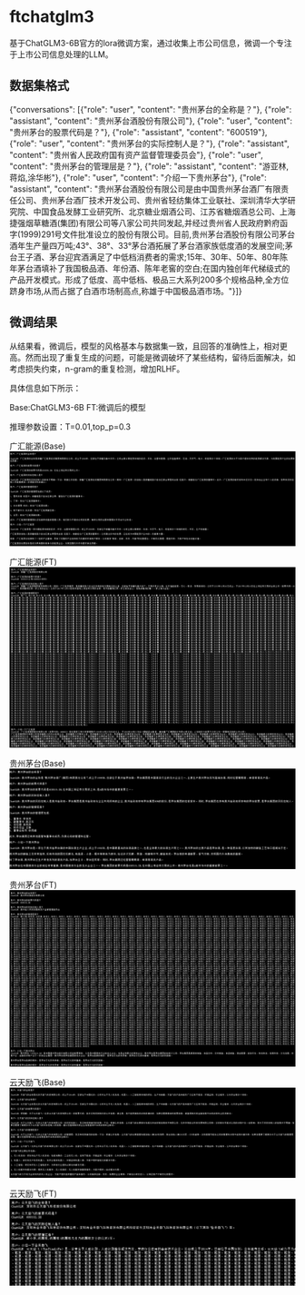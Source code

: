 # ftchatglm3
基于ChatGLM3-6B官方的lora微调方案，通过收集上市公司信息，微调一个专注于上市公司信息处理的LLM。

## 数据集格式
{"conversations": [{"role": "user", "content": "贵州茅台的全称是？"}, {"role": "assistant", "content": "贵州茅台酒股份有限公司"}, {"role": "user", "content": "贵州茅台的股票代码是？"}, {"role": "assistant", "content": "600519"}, {"role": "user", "content": "贵州茅台的实际控制人是？"}, {"role": "assistant", "content": "贵州省人民政府国有资产监督管理委员会"}, {"role": "user", "content": "贵州茅台的管理层是？"}, {"role": "assistant", "content": "游亚林,蒋焰,涂华彬"}, {"role": "user", "content": "介绍一下贵州茅台"}, {"role": "assistant", "content": "贵州茅台酒股份有限公司是由中国贵州茅台酒厂有限责任公司、贵州茅台酒厂技术开发公司、贵州省轻纺集体工业联社、深圳清华大学研究院、中国食品发酵工业研究所、北京糖业烟酒公司、江苏省糖烟酒总公司、上海捷强烟草糖酒(集团)有限公司等八家公司共同发起,并经过贵州省人民政府黔府函字(1999)291号文件批准设立的股份有限公司。目前,贵州茅台酒股份有限公司茅台酒年生产量四万吨;43°、38°、33°茅台酒拓展了茅台酒家族低度酒的发展空间;茅台王子酒、茅台迎宾酒满足了中低档消费者的需求;15年、30年、50年、80年陈年茅台酒填补了我国极品酒、年份酒、陈年老窖的空白;在国内独创年代梯级式的产品开发模式。形成了低度、高中低档、极品三大系列200多个规格品种,全方位跻身市场,从而占据了白酒市场制高点,称雄于中国极品酒市场。"}]}

## 微调结果
 
从结果看，微调后，模型的风格基本与数据集一致，且回答的准确性上，相对更高。然而出现了重复生成的问题，可能是微调破坏了某些结构，留待后面解决，如考虑损失约束，n-gram的重复检测，增加RLHF。

具体信息如下所示：

Base:ChatGLM3-6B
FT:微调后的模型

推理参数设置：T=0.01,top_p=0.3


广汇能源(Base)
![img.png](img/ghb.png)

广汇能源(FT)
![img.png](img/ghft.png)


贵州茅台(Base)
![img.png](img/mtb.png)

贵州茅台(FT)
![img.png](img/mtft.png)


云天励飞(Base)
![img.png](img/ytb.png)

云天励飞(FT)
![img.png](img/ytft.png)

